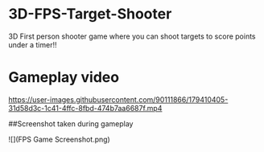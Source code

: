 # 3D-FPS-Target-Shooter
3D First person shooter game where you can shoot targets to score points under a timer!!

# Gameplay video

https://user-images.githubusercontent.com/90111866/179410405-31d58d3c-1c41-4ffc-8fbd-474b7aa6687f.mp4


##Screenshot taken during gameplay

![](FPS Game Screenshot.png)

